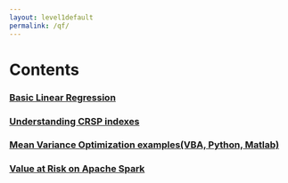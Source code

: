 ```yaml
---
layout: level1default 
permalink: /qf/
---
```


# Contents
<h3><a href="{{ base_url }}/modeling-analysis/linear-regression/">Basic Linear Regression</a></h3>
<h3><a href="{{ base_url }}/modeling-analysis/crsp-index/">Understanding CRSP indexes</a></h3>
<h3><a href="{{ base_url }}/modeling-analysis/mvo/">Mean Variance Optimization examples(VBA, Python, Matlab)</a></h3>
<!--
<h3><a href="{{ base_url }}/modeling-analysis/factor-model-1/">Factor Model 1</a></h3>
-->
<h3><a href="{{ base_url }}/bigdata/spark-var/">Value at Risk on Apache Spark</a></h3>